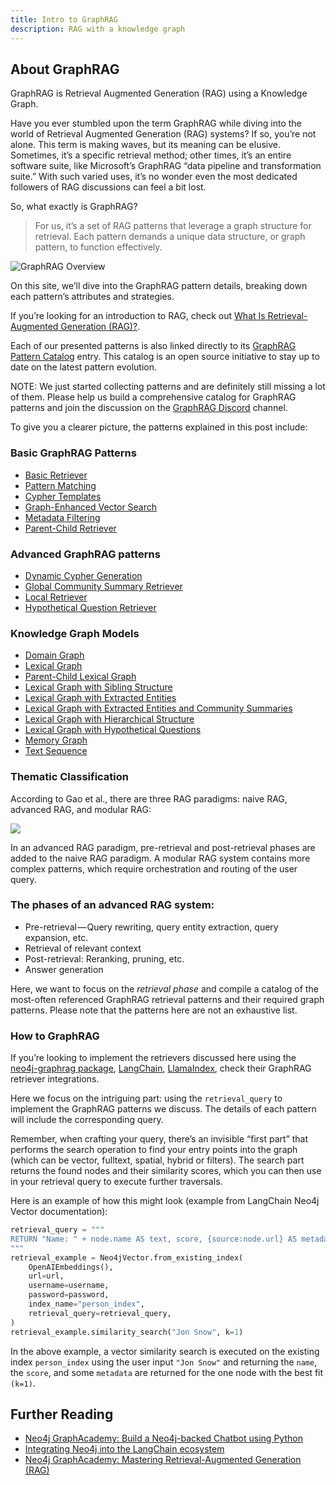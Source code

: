 ```yaml
---
title: Intro to GraphRAG
description: RAG with a knowledge graph
---
```


## About GraphRAG

GraphRAG is Retrieval Augmented Generation (RAG) using a Knowledge Graph. 

Have you ever stumbled upon the term GraphRAG while diving into the world of Retrieval Augmented Generation (RAG) systems? If so, you’re not alone. This term is making waves, but its meaning can be elusive. Sometimes, it’s a specific retrieval method; other times, it’s an entire software suite, like Microsoft’s GraphRAG “data pipeline and transformation suite.” With such varied uses, it’s no wonder even the most dedicated followers of RAG discussions can feel a bit lost.

So, what exactly is GraphRAG? 

> For us, it’s a set of RAG patterns that leverage a graph structure for retrieval. Each pattern demands a unique data structure, or graph pattern, to function effectively. 

![GraphRAG Overview](../../../assets/images/graphrag-diagram.svg)


On this site, we’ll dive into the GraphRAG pattern details, breaking down each pattern’s attributes and strategies.

If you’re looking for an introduction to RAG, check out [What Is Retrieval-Augmented Generation (RAG)?](https://neo4j.com/blog/what-is-retrieval-augmented-generation-rag/).

Each of our presented patterns is also linked directly to its [GraphRAG Pattern Catalog](/reference/) entry. 
This catalog is an open source initiative to stay up to date on the latest pattern evolution. 

NOTE: We just started collecting patterns and are definitely still missing a lot of them. Please help us build a comprehensive catalog for GraphRAG patterns and join the discussion on the [GraphRAG Discord](https://discord.com/invite/graphrag) channel.

To give you a clearer picture, the patterns explained in this post include:

### Basic GraphRAG Patterns

* [Basic Retriever](/reference/graphrag/basic-retriever/)
* [Pattern Matching](/reference/graphrag/pattern-matching/)
* [Cypher Templates](/reference/graphrag/cypher-templates/)
* [Graph-Enhanced Vector Search](/reference/graphrag/graph-enhanced-vector-search/)
* [Metadata Filtering](/reference/graphrag/metadata-filtering/)
* [Parent-Child Retriever](/reference/graphrag/parent-child-retriever/)

### Advanced GraphRAG patterns

* [Dynamic Cypher Generation](/reference/graphrag/dynamic-cypher-generation/)
* [Global Community Summary Retriever](/reference/graphrag/global-community-summary-retriever/)
* [Local Retriever](/reference/graphrag/local-retriever/)
* [Hypothetical Question Retriever](/reference/graphrag/hypothetical-question-retriever/)


### Knowledge Graph Models

* [Domain Graph](/reference/knowledge-graph/domain-graph/)
* [Lexical Graph](/reference/knowledge-graph/lexical-graph/)
* [Parent-Child Lexical Graph](/reference/knowledge-graph/lexical-graph-parent-child/)
* [Lexical Graph with Sibling Structure](/reference/knowledge-graph/lexical-graph-sibling-structure/)
* [Lexical Graph with Extracted Entities](/reference/knowledge-graph/lexical-graph-extracted-entities/)
* [Lexical Graph with Extracted Entities and Community Summaries](/reference/knowledge-graph/lexical-graph-extracted-entities-community-summaries/)
* [Lexical Graph with Hierarchical Structure](/reference/knowledge-graph/lexical-graph-hierarchical-structure/)
* [Lexical Graph with Hypothetical Questions](/reference/knowledge-graph/lexical-graph-hypothetical-questions/)
* [Memory Graph](/reference/knowledge-graph/memory-graph/)
* [Text Sequence](/reference/knowledge-graph/text-seq/)

### Thematic Classification

According to Gao et al., there are three RAG paradigms: naive RAG, advanced RAG, and modular RAG:

![](https://cdn-images-1.medium.com/max/1024/0*okG4Sok4aweO7SIQ)


In an advanced RAG paradigm, pre-retrieval and post-retrieval phases are added to the naive RAG paradigm. 
A modular RAG system contains more complex patterns, which require orchestration and routing of the user query.

### The phases of an advanced RAG system:

* Pre-retrieval — Query rewriting, query entity extraction, query expansion, etc.
* Retrieval of relevant context
* Post-retrieval: Reranking, pruning, etc.
* Answer generation

Here, we want to focus on the *retrieval phase* and compile a catalog of the most-often referenced GraphRAG retrieval patterns and their required graph patterns. 
Please note that the patterns here are not an exhaustive list.

### How to GraphRAG

If you’re looking to implement the retrievers discussed here using the [neo4j-graphrag package](https://neo4j.com/blog/graphrag-python-package/), [LangChain](https://neo4j.com/labs/genai-ecosystem/langchain/), [LlamaIndex](https://neo4j.com/labs/genai-ecosystem/llamaindex/), check their GraphRAG retriever integrations.
<!-- Neo4j Vector 
We won’t cover setting up your Python project for Neo4j-based retrievers here, as that’s well-documented elsewhere (e.g. the GraphAcademy Courses mentioned below).
-->

Here we focus on the intriguing part: using the `retrieval_query` to implement the GraphRAG patterns we discuss. The details of each pattern will include the corresponding query.

Remember, when crafting your query, there’s an invisible “first part” that performs the search operation to find your entry points into the graph (which can be vector, fulltext, spatial, hybrid or filters). 
The search part returns the found nodes and their similarity scores, which you can then use in your retrieval query to execute further traversals. 
<!-- In the retrieval query can also use additional custom parameters and the `$embedding` parameter for the question embedding. 
-->

Here is an example of how this might look (example from LangChain Neo4j Vector documentation):

```python
retrieval_query = """
RETURN "Name: " + node.name AS text, score, {source:node.url} AS metadata
"""
retrieval_example = Neo4jVector.from_existing_index(
    OpenAIEmbeddings(),
    url=url,
    username=username,
    password=password,
    index_name="person_index",
    retrieval_query=retrieval_query,
)
retrieval_example.similarity_search("Jon Snow", k=1)
```

In the above example, a vector similarity search is executed on the existing index `person_index` using the user input `"Jon Snow"` and returning the `name`, the `score`, and some `metadata` are returned for the one node with the best fit `(k=1)`.

<!-- todo continue -->

## Further Reading

* [Neo4j GraphAcademy: Build a Neo4j-backed Chatbot using Python](https://graphacademy.neo4j.com/courses/llm-chatbot-python/) 
* [Integrating Neo4j into the LangChain ecosystem](https://medium.com/data-science/integrating-neo4j-into-the-langchain-ecosystem-df0e988344d2)
* [Neo4j GraphAcademy: Mastering Retrieval-Augmented Generation (RAG)](https://graphacademy.neo4j.com/courses/genai-workshop-graphrag/)
